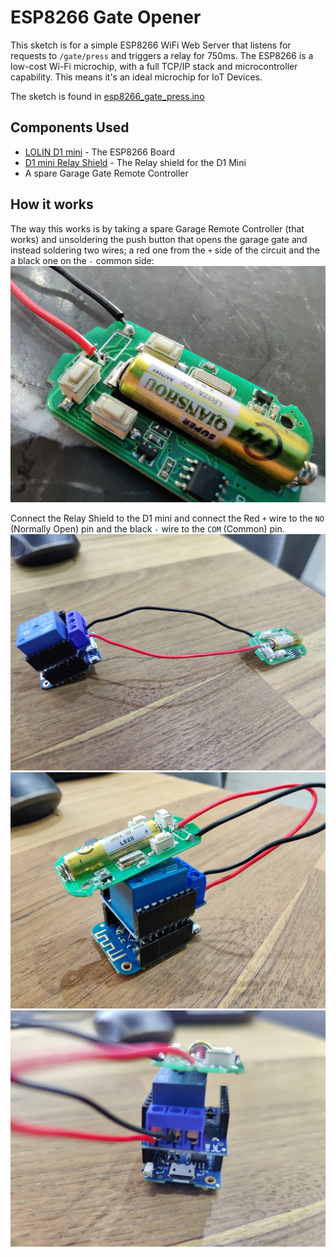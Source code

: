 # ESP8266 Gate Opener

This sketch is for a simple ESP8266 WiFi Web Server that listens for requests to `/gate/press` and triggers a relay for 750ms. The ESP8266 is a low-cost Wi-Fi microchip, with a full TCP/IP stack and microcontroller capability. This means it's an ideal microchip for IoT Devices.

The sketch is found in [esp8266_gate_press.ino](esp8266_gate_press.ino)

## Components Used
* [LOLIN D1 mini](https://docs.wemos.cc/en/latest/d1/d1_mini.html) - The ESP8266 Board
* [D1 mini Relay Shield](https://docs.wemos.cc/en/latest/d1_mini_shiled/relay.html) - The Relay shield for the D1 Mini
* A spare Garage Gate Remote Controller

## How it works
The way this works is by taking a spare Garage Remote Controller (that works) and unsoldering the push button that opens the garage gate and instead soldering two wires; a red one from the `+` side of the circuit and the a black one on the `-` common side: ![Soldering wires on remote control](images/IMG_20200921_160950-min.jpg)

Connect the Relay Shield to the D1 mini and connect the Red `+` wire to the `NO` (Normally Open) pin and the black `-` wire to the `COM` (Common) pin.
![Connected to the Relay Shield](images/IMG_20200930_122635-min.jpg) ![Connected to the Relay Shield 2](images/IMG_20200930_122709-min.jpg) ![Connected to the Relay Shield 3](images/IMG_20200930_122717-min.jpg)